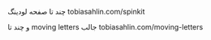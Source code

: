 چند تا صفحه لودینگ 
tobiasahlin.com/spinkit

و چند تا moving letters جالب
tobiasahlin.com/moving-letters

